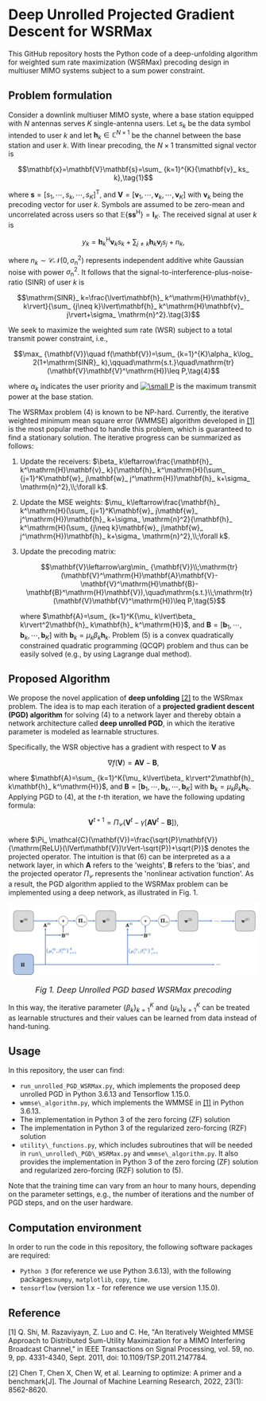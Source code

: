 # Deep Unrolled Projected Gradient Descent for WSRMax

This GitHub repository hosts the Python code of a deep-unfolding algorithm for weighted sum rate maximization (WSRMax) precoding design in multiuser MIMO systems subject to a sum power constraint.

## Problem formulation

Consider a downlink multiuser MIMO syste, where a base station equipped with $N$ antennas serves $K$ single-antenna users. Let $s_ k$ be the data symbol intended to user $k$ and let $\mathbf{h}_ k\in\mathbb{C}^{N\times 1}$ be the channel between the base station and user $k$. With linear precoding, the $N\times 1$ transmitted signal vector is

$$\mathbf{x}=\mathbf{V}\mathbf{s}=\sum_ {k=1}^{K}{\mathbf{v}_ ks_ k},\tag{1}$$

where $\mathbf{s}=[s_ 1,\cdots,s_ k,\cdots,s_ K]^\mathrm{T}$, and $\mathbf{V}=[\mathbf{v}_ 1,\cdots,\mathbf{v}_ k,\cdots,\mathbf{v}_ K]$ with $\mathbf{v}_ k$ being  the precoding vector for user $k$. Symbols are assumed to be zero-mean and uncorrelated across users so that $\mathbb{E}\{\mathbf{s}\mathbf{s}^\mathrm{H}\}=\mathbf{I}_ K$. The received signal at user $k$ is

$$y_ k=\mathbf{h}_ k^\mathrm{H}\mathbf{v}_ ks_ k + \sum_ {j\neq k}\mathbf{h}_ k\mathbf{v}_ js_ j + n_ k,\tag{2}$$

where $n_ k\sim\mathcal{CN}(0,\sigma_ \mathrm{n}^2)$ represents independent additive white Gaussian noise with power $\sigma_ \mathrm{n}^2$. It follows that the signal-to-interference-plus-noise-ratio (SINR) of user $k$ is

$$\mathrm{SINR}_ k=\frac{\lvert\mathbf{h}_ k^\mathrm{H}\mathbf{v}_ k\rvert}{\sum_ {j\neq k}\lvert\mathbf{h}_ k^\mathrm{H}\mathbf{v}_ j\rvert+\sigma_ \mathrm{n}^2}.\tag{3}$$

We seek to maximize the weighted sum rate (WSR) subject to a total transmit power constraint, i.e., 

$$\max_ {\mathbf{V}}\quad f(\mathbf{V})=\sum_ {k=1}^{K}\alpha_ k\log_ 2(1+\mathrm{SINR}_ k),\qquad\mathrm{s.t.}\quad\mathrm{tr}(\mathbf{V}\mathbf{V}^\mathrm{H})\leq P,\tag{4}$$

where $\alpha_ k$ indicates the user priority and <a href="https://www.codecogs.com/eqnedit.php?latex=\dpi{100}&space;\small&space;P" target="_blank"><img src="https://latex.codecogs.com/svg.latex?\dpi{100}&space;\small&space;P" title="\small P" /></a> is the maximum transmit power at the base station. 

The WSRMax problem (4) is known to be NP-hard. Currently,  the iterative weighted minimum mean square error (WMMSE) algorithm developed in [[1]](#WMMSE_Shi)  is the most popular method to handle this problem, which is guaranteed to find a stationary solution. The iterative progress can be summarized as follows:

1. Update the receivers:  $\beta_ k\leftarrow\frac{\mathbf{h}_ k^\mathrm{H}\mathbf{v}_ k}{\mathbf{h}_ k^\mathrm{H}(\sum_ {j=1}^K\mathbf{w}_ j\mathbf{w}_ j^\mathrm{H})\mathbf{h}_ k+\sigma_ \mathrm{n}^2},\\;\forall k$.

2. Update the MSE weights:  $\mu_ k\leftarrow\frac{\mathbf{h}_ k^\mathrm{H}(\sum_ {j=1}^K\mathbf{w}_ j\mathbf{w}_ j^\mathrm{H})\mathbf{h}_ k+\sigma_ \mathrm{n}^2}{\mathbf{h}_ k^\mathrm{H}(\sum_ {j\neq k}\mathbf{w}_ j\mathbf{w}_ j^\mathrm{H})\mathbf{h}_ k+\sigma_ \mathrm{n}^2},\\;\forall k$.

3. Update the precoding matrix:

   $$\mathbf{V}\leftarrow\arg\min_ {\mathbf{V}}\\;\mathrm{tr}(\mathbf{V}^\mathrm{H}\mathbf{A}\mathbf{V}-\mathbf{V}^\mathrm{H}\mathbf{B}-\mathbf{B}^\mathrm{H}\mathbf{V}),\quad\mathrm{s.t.}\\;\mathrm{tr}(\mathbf{V}\mathbf{V}^\mathrm{H})\leq P,\tag{5}$$
   
   where $\mathbf{A}=\sum_ {k=1}^K{\mu_ k\lvert\beta_ k\rvert^2\mathbf{h}_ k\mathbf{h}_ k^\mathrm{H}}$, and $\mathbf{B}=[\mathbf{b}_ 1,\cdots,\mathbf{b}_ k,\cdots,\mathbf{b}_ K]$ with $\mathbf{b}_ k=\mu_ k\beta_ k\mathbf{h}_ k$. Problem (5) is a convex quadratically constrained quadratic programming (QCQP) problem and thus can be easily solved (e.g., by using Lagrange dual method).

## Proposed Algorithm

We propose the novel application of **deep unfolding** [[2]](#L2O_Chen) to the WSRmax problem. The idea is to map each iteration of a **projected gradient descent (PGD) algorithm** for solving (4) to a network layer and thereby obtain a network architecture called **deep unrolled PGD**, in which the iterative parameter is modeled as learnable structures.

Specifically, the WSR objective has a gradient with respect to $\mathbf{V}$ as

$$\nabla f(\mathbf{V})=\mathbf{A}\mathbf{V}-\mathbf{B},\tag{5}$$

where $\mathbf{A}=\sum_ {k=1}^K{\mu_ k\lvert\beta_ k\rvert^2\mathbf{h}_ k\mathbf{h}_ k^\mathrm{H}}$, and $\mathbf{B}=[\mathbf{b}_ 1,\cdots,\mathbf{b}_ k,\cdots,\mathbf{b}_ K]$ with $\mathbf{b}_ k=\mu_ k\beta_ k\mathbf{h}_ k$. Applying PGD to (4), at the $t$-th iteration, we have the following updating formula:

$$\mathbf{V}^{t+1}=\Pi_ {\mathcal{C}}\left(\mathbf{V}^t-\gamma\left[\mathbf{A}\mathbf{V}^t-\mathbf{B}\right]\right),\tag{6}$$

where $\Pi_ \mathcal{C}(\mathbf{V})=\frac{\sqrt{P}\mathbf{V}}{\mathrm{ReLU}(\lVert\mathbf{V})\rVert-\sqrt{P})+\sqrt{P}}$ denotes the projected operator. The intuition is that (6) can be interpreted as a a network layer, in which $\mathbf{A}$ refers to the 'weights', $\mathbf{B}$ refers to  the 'bias', and the projected operator $\Pi_ {\mathcal{C}}$ represents the 'nonlinear activation function'. As a result, the PGD algorithm applied to the WSRMax problem can be implemented using a deep network, as illustrated in Fig. 1.

![unrolled PGD for WSRmax precoding](/Unrolled_PGD_WSRmax.png)

<center><p><font size="3"><em>Fig 1. Deep Unrolled PGD based WSRMax precoding</em></font><br/></p></center>

In this way, the iterative parameter $\{\beta_ k\}_ {k=1}^{K}$ and $\{\mu_ k\}_ {k=1}^K$ can be treated as learnable structures and their values can be learned from data instead of hand-tuning.

## Usage

In this repository, the user can find:

- `run_unrolled_PGD_WSRMax.py`, which implements the proposed deep unrolled PGD in Python 3.6.13 and Tensorflow 1.15.0.
- `wmmse\_algorithm.py`, which implements the WMMSE in [[1]](#ourpaper)  in Python 3.6.13.
- The implementation in Python 3 of the zero forcing (ZF) solution
- The implementation in Python 3 of the regularized zero-forcing (RZF) solution
- `utility\_functions.py`, which includes subroutines that will be needed in `run\_unrolled\_PGD\_WSRMax.py` and `wmmse\_algorithm.py`. It also provides the implementation in Python 3 of the zero forcing (ZF) solution and regularized zero-forcing (RZF) solution to (5).

Note that the training time can vary from an hour to many hours, depending on the parameter settings, e.g., the number of iterations and the number of PGD steps, and on the user hardware. 

## Computation environment
In order to run the code in this repository, the following software packages are required:
* `Python 3` (for reference we use Python 3.6.13), with the following packages:`numpy`, `matplotlib`, `copy`, `time`.
* `tensorflow` (version 1.x - for reference we use version 1.15.0).

## Reference

<a id='WMMSE_Shi'></a> [1] Q. Shi, M. Razaviyayn, Z. Luo and C. He, "An Iteratively Weighted MMSE Approach to Distributed Sum-Utility Maximization for a MIMO Interfering Broadcast Channel," in IEEE Transactions on Signal Processing, vol. 59, no. 9, pp. 4331-4340, Sept. 2011, doi: 10.1109/TSP.2011.2147784.

<a id='L2O_Chen'></a> [2] Chen T, Chen X, Chen W, et al. Learning to optimize: A primer and a benchmark[J]. The Journal of Machine Learning Research, 2022, 23(1): 8562-8620.


